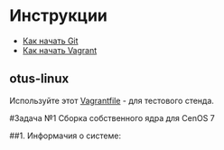 # Инструкции

* [Как начать Git](git_quick_start.md)
* [Как начать Vagrant](vagrant_quick_start.md)

## otus-linux

Используйте этот [Vagrantfile](Vagrantfile) - для тестового стенда.

#Задача №1 Сборка собственного ядра для CenOS 7

##1. Информачия о системе:




